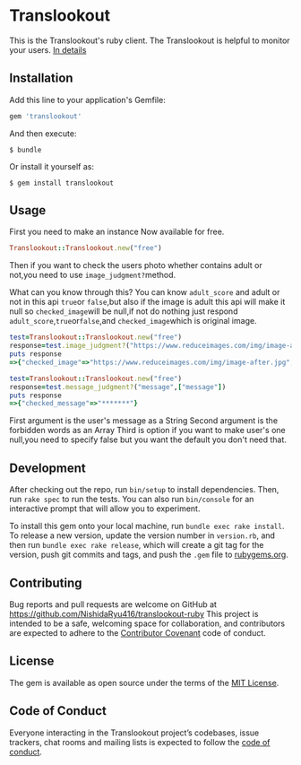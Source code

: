 # Translookout
This is the Translookout's ruby client.
The Translookout is helpful to monitor your users.
[In details](http://www.translookout.work/)
## Installation

Add this line to your application's Gemfile:

```ruby
gem 'translookout'
```

And then execute:

    $ bundle

Or install it yourself as:

    $ gem install translookout

## Usage
First you need to make an instance
Now available for free.

```ruby
Translookout::Translookout.new("free")
```
Then if you want to check the users photo whether contains adult or not,you need to use `image_judgment?`method.

What can you know through this?
You can know `adult_score` and adult or not in this api `true`or `false`,but also if the image is adult this api will make it null so `checked_image`will be null,if not do nothing just respond `adult_score`,`true`or`false`,and `checked_image`which is original image.

```ruby 
test=Translookout::Translookout.new("free")
response=test.image_judgment?("https://www.reduceimages.com/img/image-after.jpg")
puts response
=>{"checked_image"=>"https://www.reduceimages.com/img/image-after.jpg", "isadult"=>false, "adult_score"=>0.044976815581321716}
```

```ruby
test=Translookout::Translookout.new("free")
response=test.message_judgment?("message",["message"])
puts response
=>{"checked_message"=>"*******"}
```
First argument is the user's message as a String
Second argument is the forbidden words as an Array
Third is option if you want to make user's one null,you need to specify false but you want the default you don't need that. 

## Development

After checking out the repo, run `bin/setup` to install dependencies. Then, run `rake spec` to run the tests. You can also run `bin/console` for an interactive prompt that will allow you to experiment.

To install this gem onto your local machine, run `bundle exec rake install`. To release a new version, update the version number in `version.rb`, and then run `bundle exec rake release`, which will create a git tag for the version, push git commits and tags, and push the `.gem` file to [rubygems.org](https://rubygems.org).

## Contributing

Bug reports and pull requests are welcome on GitHub at https://github.com/NishidaRyu416/translookout-ruby This project is intended to be a safe, welcoming space for collaboration, and contributors are expected to adhere to the [Contributor Covenant](http://contributor-covenant.org) code of conduct.

## License

The gem is available as open source under the terms of the [MIT License](http://opensource.org/licenses/MIT).

## Code of Conduct

Everyone interacting in the Translookout project’s codebases, issue trackers, chat rooms and mailing lists is expected to follow the [code of conduct](https://github.com/NishidaRyu416/translookout-ruby).
